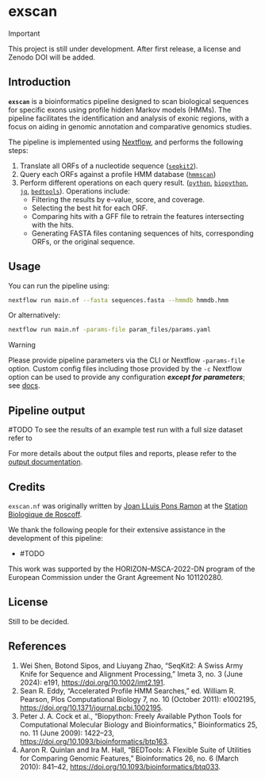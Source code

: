 # exscan

> [!IMPORTANT]
> This project is still under development.
> After first release, a license and Zenodo DOI will be added.

## Introduction

**`exscan`** is a bioinformatics pipeline designed to scan biological sequences
for specific exons using profile hidden Markov models (HMMs). The pipeline
facilitates the identification and analysis of exonic regions, with a focus on
aiding in genomic annotation and comparative genomics studies.

The pipeline is implemented using [Nextflow](https://www.nextflow.io), and
performs the following steps:

1. Translate all ORFs of a nucleotide sequence ([`seqkit2`](< https://doi.org/10.1002/imt2.191>)).
2. Query each ORFs against a profile HMM database ([`hmmscan`](<http://hmmer.org/>))
3. Perform different operations on each query result. ([`python`](<https://www.python.org/>), [`biopython`](<https://biopython.org/>), [`jq`](<https://jqlang.github.io/jq/>), [`bedtools`](<https://bedtools.readthedocs.io/en/latest/>)). Operations include:
    - Filtering the results by e-value, score, and coverage.
    - Selecting the best hit for each ORF.
    - Comparing hits with a GFF file to retrain the features intersecting with
      the hits.
    - Generating FASTA files contaning sequences of hits, corresponding ORFs,
      or the original sequence.

## Usage

You can run the pipeline using:

```bash
nextflow run main.nf --fasta sequences.fasta --hmmdb hmmdb.hmm
```

Or alternatively:

```bash
nextflow run main.nf -params-file param_files/params.yaml
```

> [!WARNING]
> Please provide pipeline parameters via the CLI or Nextflow `-params-file` option. Custom config files including those provided by the `-c` Nextflow option can be used to provide any configuration _**except for parameters**_; see [docs](https://nf-co.re/docs/usage/getting_started/configuration#custom-configuration-files).

## Pipeline output

#TODO
To see the results of an example test run with a full size dataset refer to

For more details about the output files and reports, please refer to the
[output documentation](docs/output.md).

## Credits

`exscan.nf` was originally written by [Joan LLuis Pons Ramon](<mail>) at the
[Station Biologique de Roscoff](<https://www.sb-roscoff.fr/en/team-algal-genetics>).

We thank the following people for their extensive assistance in the development of this pipeline:
- #TODO

This work was supported by the HORIZON–MSCA-2022-DN program of the European Commission under the Grant Agreement No 101120280.

## License

Still to be decided.

## References

1. Wei Shen, Botond Sipos, and Liuyang Zhao, “SeqKit2: A Swiss Army Knife for Sequence and Alignment Processing,” Imeta 3, no. 3 (June 2024): e191, https://doi.org/10.1002/imt2.191.
2. Sean R. Eddy, “Accelerated Profile HMM Searches,” ed. William R. Pearson, Plos Computational Biology 7, no. 10 (October 2011): e1002195, https://doi.org/10.1371/journal.pcbi.1002195.
3. Peter J. A. Cock et al., “Biopython: Freely Available Python Tools for Computational Molecular Biology and Bioinformatics,” Bioinformatics 25, no. 11 (June 2009): 1422–23, https://doi.org/10.1093/bioinformatics/btp163.
4. Aaron R. Quinlan and Ira M. Hall, “BEDTools: A Flexible Suite of Utilities for Comparing Genomic Features,” Bioinformatics 26, no. 6 (March 2010): 841–42, https://doi.org/10.1093/bioinformatics/btq033.
